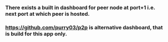 ### There exists a built in dashboard for peer node at port+1 i.e. next port at which peer is hosted.

### https://github.com/purry03/p2p is alternative dashboard, that is build for this app only.
